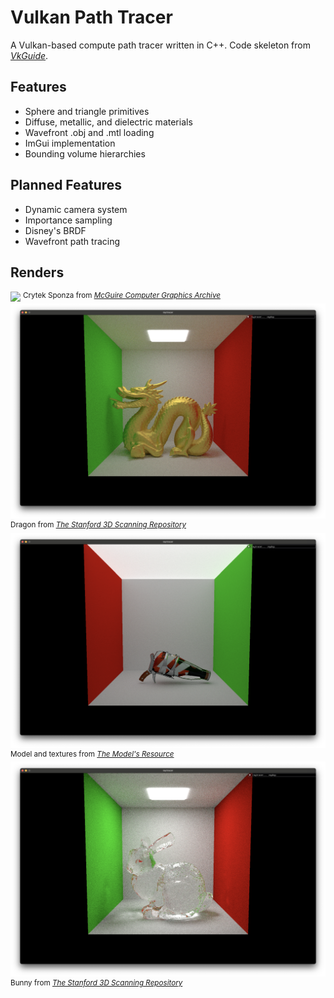 # Vulkan Path Tracer
A Vulkan-based compute path tracer written in C++. Code skeleton from *[VkGuide](https://vkguide.dev/)*.

## Features
- Sphere and triangle primitives
- Diffuse, metallic, and dielectric materials
- Wavefront .obj and .mtl loading
- ImGui implementation
- Bounding volume hierarchies

## Planned Features
- Dynamic camera system
- Importance sampling
- Disney's BRDF
- Wavefront path tracing

## Renders
![](renders/sponza.png)
<sup>Crytek Sponza from *[McGuire Computer Graphics Archive](https://casual-effects.com/data/)*</sup>
![](renders/dragon_gold.png)
<sup>Dragon from *[The Stanford 3D Scanning Repository](http://graphics.stanford.edu/data/3Dscanrep/)*</sup>
![](renders/squeezer_mtlmap.png)
<sup>Model and textures from *[The Model's Resource](https://www.models-resource.com/nintendo_switch/splatoon3/model/59382/)*</sup>
![](renders/bunny_dielectric.png)
<sup>Bunny from *[The Stanford 3D Scanning Repository](http://graphics.stanford.edu/data/3Dscanrep/)*</sup>
